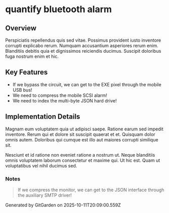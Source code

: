 # quantify bluetooth alarm

## Overview
Perspiciatis repellendus quis sed vitae. Possimus provident iusto inventore corrupti explicabo rerum. Numquam accusantium asperiores rerum enim. Blanditiis debitis quia et dignissimos reiciendis ducimus. Suscipit doloribus fuga nostrum enim et hic.

## Key Features
- If we bypass the circuit, we can get to the EXE pixel through the mobile USB bus!
- We need to compress the mobile SCSI alarm!
- We need to index the multi-byte JSON hard drive!

## Implementation Details
Magnam eum voluptatem quia ut adipisci saepe. Ratione earum sed impedit inventore. Rerum qui et dolore sit suscipit quaerat et et. Quisquam dolor omnis autem. Doloribus qui cumque est illo aut maiores corrupti similique sit.
 Nesciunt et id ratione non eveniet ratione a nostrum ut. Neque blanditiis omnis voluptatem laborum consectetur et maxime qui. Ut hic est. Quam ut voluptatibus vel nihil ducimus sed.

### Notes
> If we compress the monitor, we can get to the JSON interface through the auxiliary SMTP driver!

Generated by GitGarden on 2025-10-11T20:09:00.559Z